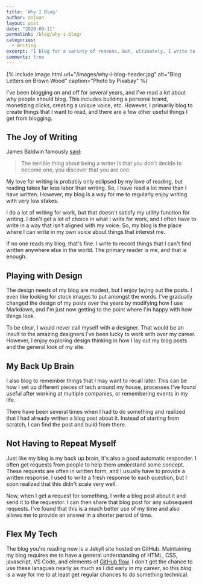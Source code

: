 ```yaml
---
title: 'Why I Blog'
author: anjuan
layout: post
date: "2020-09-11"
permalink: /blog/why-i-blog/
categories:
  - Writing
excerpt: "I blog for a variety of reasons, but, ultimately, I write to create the things that I want to read."
comments: true
---
```


 {% include image.html url="/images/why-i-blog-header.jpg" alt="Blog Letters on Brown Wood" caption="Photo by Pixabay" %}

I've been blogging on and off for several years, and I've read a lot about why people should blog. This includes building a personal brand, monetizing clicks, creating a unique voice, etc. However, I primarily blog to create things that I want to read, and there are a few other useful things I get from blogging.

## **The Joy of Writing**

James Baldwin famously [said](https://www.brainpickings.org/2017/05/24/james-baldwin-life-magazine-1963/):

> The terrible thing about being a writer is that you don't decide to become one, you discover that you are one.

My love for writing is probably only eclipsed by my love of reading, but reading takes far less labor than writing. So, I have read a lot more than I have written. However, my blog is a way for me to regularly enjoy writing with very low stakes.

I do a lot of writing for work, but that doesn't satisfy my utility function for writing. I don't get a lot of choice in what I write for work, and I often have to write in a way that isn't aligned with my voice. So, my blog is the place where I can write in my own voice about things that interest me.

If no one reads my blog, that's fine. I write to record things that I can't find written anywhere else in the world. The primary reader is me, and that is enough.

## **Playing with Design**

The design needs of my blog are modest, but I enjoy laying out the posts. I even like looking for stock images to put amongst the words. I've gradually changed the design of my posts over the years by modifying how I use Markdown, and I'm just now getting to the point where I'm happy with how things look.

To be clear, I would never call myself with a designer. That would be an insult to the amazing designers I've been lucky to work with over my career. However, I enjoy exploring design thinking in how I lay out my blog posts and the general look of my site.

## **My Back Up Brain**

I also blog to remember things that I may want to recall later. This can be how I set up different pieces of tech around my house, processes I've found useful after working at multiple companies, or remembering events in my life.

There have been several times when I had to do something and realized that I had already written a blog post about it. Instead of starting from scratch, I can find the post and build from there.

## **Not Having to Repeat Myself**

Just like my blog is my back up brain, it's also a good automatic responder. I often get requests from people to help them understand some concept. These requests are often in written form, and I usually have to provide a written response. I used to write a fresh response to each question, but I soon realized that this didn't scale very well.

Now, when I get a request for something, I write a blog post about it and send it to the requestor. I can then share that blog post for any subsequent requests. I've found that this is a much better use of my time and also allows me to provide an answer in a shorter period of time.

## **Flex My Tech**

The blog you're reading now is a Jekyll site hosted on GitHub. Maintaining my blog requires me to have a general understanding of HTML, CSS, javascript, VS Code, and elements of [GitHub flow](https://guides.github.com/introduction/flow/). I don't get the chance to use these lanagues nearly as much as I did early in my career, so this blog is a way for me to at least get regular chances to do something technical.
